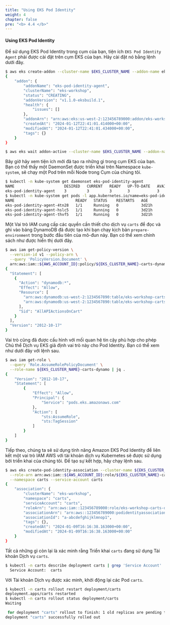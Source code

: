```yaml
---
title: "Using EKS Pod Identity"
weight: 4
chapter: false
pre: "<b> 4.4 </b>"
---
```


#### Using EKS Pod Identity

Để sử dụng EKS Pod Identity trong cụm của bạn, tiện ích `EKS Pod Identity Agent` phải được cài đặt trên cụm EKS của bạn. Hãy cài đặt nó bằng lệnh dưới đây.

```bash timeout=300 wait=60
$ aws eks create-addon --cluster-name $EKS_CLUSTER_NAME --addon-name eks-pod-identity-agent 
{
    "addon": {
        "addonName": "eks-pod-identity-agent",
        "clusterName": "eks-workshop",
        "status": "CREATING",
        "addonVersion": "v1.1.0-eksbuild.1",
        "health": {
            "issues": []
        },
        "addonArn": "arn:aws:eks:us-west-2:123456789000:addon/eks-workshop/eks-pod-identity-agent/9ec6cfbd-8c9f-7ff4-fd26-640dda75bcea",
        "createdAt": "2024-01-12T22:41:01.414000+00:00",
        "modifiedAt": "2024-01-12T22:41:01.434000+00:00",
        "tags": {}
    }
}

$ aws eks wait addon-active --cluster-name $EKS_CLUSTER_NAME --addon-name eks-pod-identity-agent
```

Bây giờ hãy xem tiện ích mới đã tạo ra những gì trong cụm EKS của bạn. Bạn có thể thấy một DaemonSet được triển khai trên Namespace `kube-system`, sẽ chạy một Pod trên mỗi Node trong Cụm của chúng tôi.

```bash
$ kubectl -n kube-system get daemonset eks-pod-identity-agent 
NAME                      DESIRED   CURRENT   READY   UP-TO-DATE   AVAILABLE   NODE SELECTOR   AGE
eks-pod-identity-agent    3         3         3       3            3           <none>          3d21h
$ kubectl -n kube-system get pods -l app.kubernetes.io/name=eks-pod-identity-agent
NAME                           READY   STATUS    RESTARTS   AGE
eks-pod-identity-agent-4tn28   1/1     Running   0          3d21h
eks-pod-identity-agent-hslc5   1/1     Running   0          3d21h
eks-pod-identity-agent-thvf5   1/1     Running   0          3d21h
```

Một Vai trò IAM cung cấp các quyền cần thiết cho dịch vụ `carts` để đọc và ghi vào bảng DynamoDB đã được tạo khi bạn chạy kịch bản `prepare-environment` trong bước đầu tiên của mô-đun này. Bạn có thể xem chính sách như được hiển thị dưới đây.

```bash
$ aws iam get-policy-version \
  --version-id v1 --policy-arn \
  --query 'PolicyVersion.Document' \
  arn:aws:iam::${AWS_ACCOUNT_ID}:policy/${EKS_CLUSTER_NAME}-carts-dynamo | jq .
{
  "Statement": [
    {
      "Action": "dynamodb:*",
      "Effect": "Allow",
      "Resource": [
        "arn:aws:dynamodb:us-west-2:1234567890:table/eks-workshop-carts",
        "arn:aws:dynamodb:us-west-2:1234567890:table/eks-workshop-carts/index/*"
      ],
      "Sid": "AllAPIActionsOnCart"
    }
  ],
  "Version": "2012-10-17"
}
```

Vai trò cũng đã được cấu hình với mối quan hệ tin cậy phù hợp cho phép Chủ thể Dịch vụ EKS giả định vai trò này cho Pod Identity. Bạn có thể xem như dưới đây với lệnh sau.

```bash
$ aws iam get-role \
  --query 'Role.AssumeRolePolicyDocument' \
  --role-name ${EKS_CLUSTER_NAME}-carts-dynamo | jq .
{
    "Version": "2012-10-17",
    "Statement": [
        {
            "Effect": "Allow",
            "Principal": {
                "Service": "pods.eks.amazonaws.com"
            },
            "Action": [
                "sts:AssumeRole",
                "sts:TagSession"
            ]
        }
    ]
}
```

Tiếp theo, chúng ta sẽ sử dụng tính năng Amazon EKS Pod Identity để liên kết một vai trò IAM AWS với tài khoản dịch vụ Kubernetes sẽ được sử dụng bởi triển khai của chúng tôi. Để tạo sự kết hợp, hãy chạy lệnh sau.

```bash wait=30
$ aws eks create-pod-identity-association --cluster-name ${EKS_CLUSTER_NAME} \
  --role-arn arn:aws:iam::${AWS_ACCOUNT_ID}:role/${EKS_CLUSTER_NAME}-carts-dynamo \
  --namespace carts --service-account carts
{
    "association": {
        "clusterName": "eks-workshop",
        "namespace": "carts",
        "serviceAccount": "carts",
        "roleArn": "arn:aws:iam::123456789000:role/eks-workshop-carts-dynamo",
        "associationArn": "arn:aws::123456789000:podidentityassociation/eks-workshop/a-abcdefghijklmnop1",
        "associationId": "a-abcdefghijklmnop1",
        "tags": {},
        "createdAt": "2024-01-09T16:16:38.163000+00:00",
        "modifiedAt": "2024-01-09T16:16:38.163000+00:00"
    }
}
```

Tất cả những gì còn lại là xác minh rằng Triển khai `carts` đang sử dụng Tài khoản Dịch vụ `carts`.

```bash
$ kubectl -n carts describe deployment carts | grep 'Service Account'
  Service Account:  carts
```

Với Tài khoản Dịch vụ được xác minh, khởi động lại các Pod `carts`.

```bash hook=enable-pod-identity hookTimeout=430
$ kubectl -n carts rollout restart deployment/carts
deployment.apps/carts restarted
$ kubectl -n carts rollout status deployment/carts
Waiting

 for deployment "carts" rollout to finish: 1 old replicas are pending termination...
deployment "carts" successfully rolled out
```
